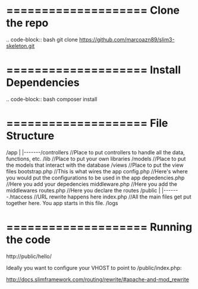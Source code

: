 ====================
Clone the repo
====================
.. code-block:: bash
git clone https://github.com/marcoazn89/slim3-skeleton.git <folder name>


====================
Install Dependencies
====================
.. code-block:: bash
    composer install

====================
File Structure
====================
/app
	|
	|-------/controllers 		//Place to put controllers to handle all the data, functions, etc.
			/lib				//Place to put your own libraries
			/models				//Place to put the models that interact with the database
			/views 				//Place to put the view files
			bootstrap.php 		//This is what wires the app
			config.php 			//Here's where you would put the configurations to be used in the app
			depedencies.php 	//Here you add your depedencies
			middleware.php 		//Here you add the middlewares
			routes.php 			//Here you declare the routes
/public
	|
	|-------.htaccess			//URL rewrite happens here
			index.php 			//All the main files get put together here. You app starts in this file.
/logs


====================
Running the code
====================
http:/<your url>/public/hello/<random name here>

Ideally you want to configure your VHOST to point to /public/index.php:

http://docs.slimframework.com/routing/rewrite/#apache-and-mod_rewrite
